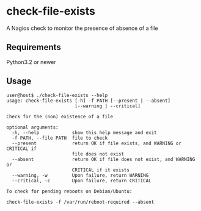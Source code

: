 #  check-file-exists

A Nagios check to monitor the presence of absence of a file

## Requirements

Python3.2 or newer

## Usage

```
user@host$ ./check-file-exists --help
usage: check-file-exists [-h] -f PATH [--present | --absent]
                         [--warning | --critical]

Check for the (non) existence of a file

optional arguments:
  -h, --help            show this help message and exit
  -f PATH, --file PATH  file to check
  --present             return OK if file exists, and WARNING or CRITICAL if
                        file does not exist
  --absent              return OK if file does not exist, and WARNING or
                        CRITICAL if it exists
  --warning, -w         Upon failure, return WARNING
  --critical, -c        Upon failure, return CRITICAL

To check for pending reboots on Debian/Ubuntu:

check-file-exists -f /var/run/reboot-required --absent
```
